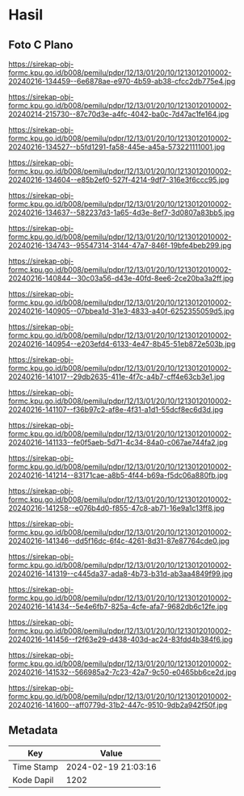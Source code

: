 # Hasil

## Foto C Plano

https://sirekap-obj-formc.kpu.go.id/b008/pemilu/pdpr/12/13/01/20/10/1213012010002-20240216-134459--6e6878ae-e970-4b59-ab38-cfcc2db775e4.jpg

https://sirekap-obj-formc.kpu.go.id/b008/pemilu/pdpr/12/13/01/20/10/1213012010002-20240214-215730--87c70d3e-a4fc-4042-ba0c-7d47ac1fe164.jpg

https://sirekap-obj-formc.kpu.go.id/b008/pemilu/pdpr/12/13/01/20/10/1213012010002-20240216-134527--b5fd1291-fa58-445e-a45a-573221111001.jpg

https://sirekap-obj-formc.kpu.go.id/b008/pemilu/pdpr/12/13/01/20/10/1213012010002-20240216-134604--e85b2ef0-527f-4214-9df7-316e3f6ccc95.jpg

https://sirekap-obj-formc.kpu.go.id/b008/pemilu/pdpr/12/13/01/20/10/1213012010002-20240216-134637--582237d3-1a65-4d3e-8ef7-3d0807a83bb5.jpg

https://sirekap-obj-formc.kpu.go.id/b008/pemilu/pdpr/12/13/01/20/10/1213012010002-20240216-134743--95547314-3144-47a7-846f-19bfe4beb299.jpg

https://sirekap-obj-formc.kpu.go.id/b008/pemilu/pdpr/12/13/01/20/10/1213012010002-20240216-140844--30c03a56-d43e-40fd-8ee6-2ce20ba3a2ff.jpg

https://sirekap-obj-formc.kpu.go.id/b008/pemilu/pdpr/12/13/01/20/10/1213012010002-20240216-140905--07bbea1d-31e3-4833-a40f-6252355059d5.jpg

https://sirekap-obj-formc.kpu.go.id/b008/pemilu/pdpr/12/13/01/20/10/1213012010002-20240216-140954--e203efd4-6133-4e47-8b45-51eb872e503b.jpg

https://sirekap-obj-formc.kpu.go.id/b008/pemilu/pdpr/12/13/01/20/10/1213012010002-20240216-141017--29db2635-411e-4f7c-a4b7-cff4e63cb3e1.jpg

https://sirekap-obj-formc.kpu.go.id/b008/pemilu/pdpr/12/13/01/20/10/1213012010002-20240216-141107--f36b97c2-af8e-4f31-a1d1-55dcf8ec6d3d.jpg

https://sirekap-obj-formc.kpu.go.id/b008/pemilu/pdpr/12/13/01/20/10/1213012010002-20240216-141133--fe0f5aeb-5d71-4c34-84a0-c067ae744fa2.jpg

https://sirekap-obj-formc.kpu.go.id/b008/pemilu/pdpr/12/13/01/20/10/1213012010002-20240216-141214--83171cae-a8b5-4f44-b69a-f5dc06a880fb.jpg

https://sirekap-obj-formc.kpu.go.id/b008/pemilu/pdpr/12/13/01/20/10/1213012010002-20240216-141258--e076b4d0-f855-47c8-ab71-16e9a1c13ff8.jpg

https://sirekap-obj-formc.kpu.go.id/b008/pemilu/pdpr/12/13/01/20/10/1213012010002-20240216-141346--dd5f16dc-6f4c-4261-8d31-87e87764cde0.jpg

https://sirekap-obj-formc.kpu.go.id/b008/pemilu/pdpr/12/13/01/20/10/1213012010002-20240216-141319--c445da37-ada8-4b73-b31d-ab3aa4849f99.jpg

https://sirekap-obj-formc.kpu.go.id/b008/pemilu/pdpr/12/13/01/20/10/1213012010002-20240216-141434--5e4e6fb7-825a-4cfe-afa7-9682db6c12fe.jpg

https://sirekap-obj-formc.kpu.go.id/b008/pemilu/pdpr/12/13/01/20/10/1213012010002-20240216-141456--f2f63e29-d438-403d-ac24-83fdd4b384f6.jpg

https://sirekap-obj-formc.kpu.go.id/b008/pemilu/pdpr/12/13/01/20/10/1213012010002-20240216-141532--566985a2-7c23-42a7-9c50-e0465bb6ce2d.jpg

https://sirekap-obj-formc.kpu.go.id/b008/pemilu/pdpr/12/13/01/20/10/1213012010002-20240216-141600--aff0779d-31b2-447c-9510-9db2a942f50f.jpg


## Metadata

| Key        | Value               |
| ---------- | ------------------- |
| Time Stamp | 2024-02-19 21:03:16 |
| Kode Dapil | 1202                |



